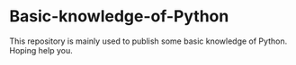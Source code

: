 # Basic-knowledge-of-Python
This repository is mainly used to publish some basic knowledge of Python.
Hoping help you.
